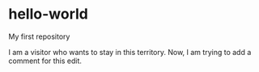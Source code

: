 # hello-world
My first repository

I am a visitor who wants to stay in this territory.
Now, I am trying to add a comment for this edit.
